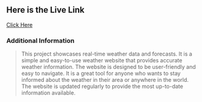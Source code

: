 ## **Here is the Live Link**

[Click Here](https://front-end-projects-pankajthakur-0607s-projects.vercel.app/)

### **Additional Information**

> This project showcases real-time weather data and forecasts. It is a simple and easy-to-use weather website that provides accurate weather information. The website is designed to be user-friendly and easy to navigate. It is a great tool for anyone who wants to stay informed about the weather in their area or anywhere in the world. The website is updated regularly to provide the most up-to-date information available.
